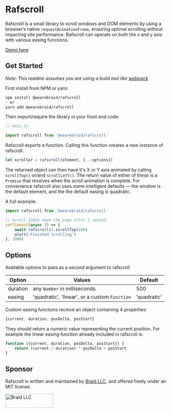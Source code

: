 # Rafscroll

Rafscroll is a small library to scroll windows and DOM elements by using a
browser’s native `requestAnimationFrame`, ensuring optimal scrolling without
impacting site performance. Rafscroll can operate on both the x and y axis
with various easing functions.

[Demo here](https://rafscroll.wearebraid.com/)

## Get Started

_Note: This readme assumes you are using a build tool like [webpack](https://webpack.js.org/)_

First install from NPM or yarn:

```sh
npm install @wearebraid/rafscroll
- or -
yarn add @wearebraid/rafscroll
```

Then import/require the library in your front end code:

```js
// main.js

import rafscroll from '@wearebraid/rafscroll'
```

Rafscroll exports a function. Calling this function creates a new instance of
rafscroll.

```js
let scroller = rafscroll(element, {...options})
```

The returned object can then have it's X or Y axis animated by calling
`scrollTop()` or/and `scrollLeft()`. The return value of either of these
is a `Promise` that resolves when the scroll animation is complete.
For convenience rafscroll also uses some intelligent defaults — the window is
the default element, and the the default easing is quadratic.

A full example:

```js
import rafscroll from '@wearebraid/rafscroll'

// Scroll 100px down the page after 1 second.
setTimeout(async () => {
    await rafscroll().scrollTop(100)
    alert('Finished scrolling')
}, 1000)
```

## Options

Available options to pass as a second argument to rafscroll:

Option   | Values                                        | Default
---------|-----------------------------------------------|----------------------------
duration | any `Number` in milliseconds                  | 500
easing   | 'quadratic', 'linear', or a custom `Function` | 'quadratic'

Custom easing functions receive an object containing 4 properties:

```js
{current, duration, posDelta, posStart}
```

They should return a numeric value representing the current position. For
example the linear easing function already included in rafscroll is:

```js
function ({current, duration, posDelta, posStart}) {
    return (current / duration) * posDelta + posStart
}
```

## Sponsor

Rafscroll is written and maintained by [Braid LLC](https://www.wearebraid.com),
and offered freely under an MIT license.

[<img src="https://assets.wearebraid.com/sig.png" title="Written and maintained by Braid LLC" alt="Braid LLC" width="150" height="44">](https://www.wearebraid.com)